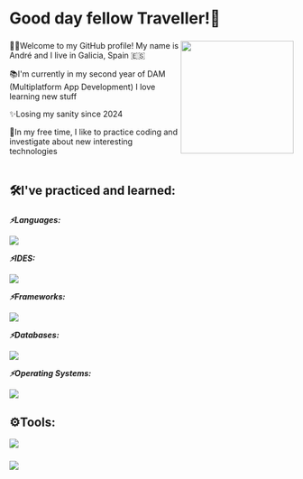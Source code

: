 <h1 align="left">Good day fellow Traveller!👋</h1>

###

<!--  <img align="right" height="200" weight="200" src="https://github.com/user-attachments/assets/920a1cc0-e4db-402b-8c03-1c016e46b680" /> -->
<img align="right" height="200" weight="200" src="https://github.com/user-attachments/assets/c426d674-9546-492b-ad3f-090ffb964f4d" />


###

<p align="left">👩‍💻Welcome to my GitHub profile! My name is André and I live in Galicia, Spain &#127466;&#127480;<br></p>
<p align="left">📚I'm currently in my second year of DAM (Multiplatform App Development) I love learning new stuff <br></p>
<p align="left">✨Losing my sanity since 2024<br></p>
<p align="left">👀In my free time, I like to practice coding and investigate about new interesting technologies<br><br></p>

###

<h2 align="left">🛠I've practiced and learned:</h2>

###

<p align="left"><b><i>⚡Languages:</i></b></p>
<img src="https://skillicons.dev/icons?i=html,css,java,xml,c#" />
<p align="left"><b><i>⚡IDES:</i></b></p>
<img src="https://skillicons.dev/icons?i=idea,visualstudio" />
<p align="left"><b><i>⚡Frameworks:</i></b></p>
<img src="https://skillicons.dev/icons?i=bootstrap" />
<p align="left"><b><i>⚡Databases:</i></b></p>
<img src="https://skillicons.dev/icons?i=mysql"/>
<p align="left"><b><i>⚡Operating Systems:</i></b></p>
<img src="https://skillicons.dev/icons?i=ubuntu,mint,"/>

###

<h2 align="left">⚙Tools:</h2>
<img src="https://skillicons.dev/icons?i=github,linux,wordpress" />

###

<div align="left">
  <img src="https://profile-counter.glitch.me/Welshixu/count.svg?"  />
</div>

###
